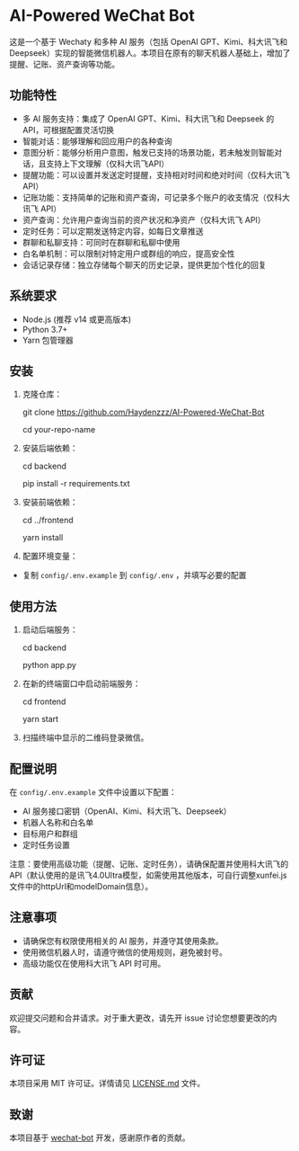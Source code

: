# AI-Powered WeChat Bot

这是一个基于 Wechaty 和多种 AI 服务（包括 OpenAI GPT、Kimi、科大讯飞和 Deepseek）实现的智能微信机器人。本项目在原有的聊天机器人基础上，增加了提醒、记账、资产查询等功能。

## 功能特性

- 多 AI 服务支持：集成了 OpenAI GPT、Kimi、科大讯飞和 Deepseek 的 API，可根据配置灵活切换
- 智能对话：能够理解和回应用户的各种查询
- 意图分析：能够分析用户意图，触发已支持的场景功能，若未触发则智能对话，且支持上下文理解（仅科大讯飞API）
- 提醒功能：可以设置并发送定时提醒，支持相对时间和绝对时间（仅科大讯飞 API）
- 记账功能：支持简单的记账和资产查询，可记录多个账户的收支情况（仅科大讯飞 API）
- 资产查询：允许用户查询当前的资产状况和净资产（仅科大讯飞 API）
- 定时任务：可以定期发送特定内容，如每日文章推送
- 群聊和私聊支持：可同时在群聊和私聊中使用
- 白名单机制：可以限制对特定用户或群组的响应，提高安全性
- 会话记录存储：独立存储每个聊天的历史记录，提供更加个性化的回复

## 系统要求

- Node.js (推荐 v14 或更高版本)
- Python 3.7+
- Yarn 包管理器

## 安装

1. 克隆仓库：

   git clone https://github.com/Haydenzzz/AI-Powered-WeChat-Bot

   cd your-repo-name

2. 安装后端依赖：

   cd backend

   pip install -r requirements.txt

3. 安装前端依赖：

   cd ../frontend

   yarn install

4. 配置环境变量：
- 复制 `config/.env.example` 到 `config/.env` ，并填写必要的配置

## 使用方法

1. 启动后端服务：

   cd backend

   python app.py

2. 在新的终端窗口中启动前端服务：

   cd frontend

   yarn start

3. 扫描终端中显示的二维码登录微信。

## 配置说明

在 `config/.env.example` 文件中设置以下配置：
- AI 服务接口密钥（OpenAI、Kimi、科大讯飞、Deepseek）
- 机器人名称和白名单
- 目标用户和群组
- 定时任务设置

注意：要使用高级功能（提醒、记账、定时任务），请确保配置并使用科大讯飞的 API（默认使用的是讯飞4.0Ultra模型，如需使用其他版本，可自行调整xunfei.js文件中的httpUrl和modelDomain信息）。

## 注意事项

- 请确保您有权限使用相关的 AI 服务，并遵守其使用条款。
- 使用微信机器人时，请遵守微信的使用规则，避免被封号。
- 高级功能仅在使用科大讯飞 API 时可用。

## 贡献

欢迎提交问题和合并请求。对于重大更改，请先开 issue 讨论您想要更改的内容。

## 许可证

本项目采用 MIT 许可证。详情请见 [LICENSE.md](LICENSE.md) 文件。

## 致谢

本项目基于 [wechat-bot](https://github.com/wangrongding/wechat-bot) 开发，感谢原作者的贡献。